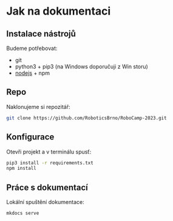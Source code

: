 # Jak na dokumentaci

## Instalace nástrojů
Budeme potřebovat:
- git
- python3 + pip3 (na Windows doporučuji z Win storu)
- [nodejs](https://nodejs.org/en/download) + npm

## Repo
Naklonujeme si repozitář:

```bash
git clone https://github.com/RoboticsBrno/RoboCamp-2023.git
```

## Konfigurace

Otevři projekt a v terminálu spusť:

```bash
pip3 install -r requirements.txt
npm install
```

## Práce s dokumentací

Lokální spuštění dokumentace:
```
mkdocs serve
```


